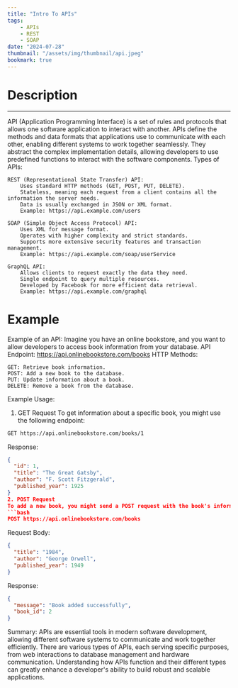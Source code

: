 ```yaml
---
title: "Intro To APIs"
tags:
    - APIs
    - REST
    - SOAP
date: "2024-07-28"
thumbnail: "/assets/img/thumbnail/api.jpeg"
bookmark: true
---
```

# Description
---
API (Application Programming Interface) is a set of rules and protocols that allows one software application to interact with another. APIs define the methods and data formats that applications use to communicate with each other, enabling different systems to work together seamlessly. They abstract the complex implementation details, allowing developers to use predefined functions to interact with the software components.
Types of APIs:

    REST (Representational State Transfer) API:
        Uses standard HTTP methods (GET, POST, PUT, DELETE).
        Stateless, meaning each request from a client contains all the information the server needs.
        Data is usually exchanged in JSON or XML format.
        Example: https://api.example.com/users

    SOAP (Simple Object Access Protocol) API:
        Uses XML for message format.
        Operates with higher complexity and strict standards.
        Supports more extensive security features and transaction management.
        Example: https://api.example.com/soap/userService

    GraphQL API:
        Allows clients to request exactly the data they need.
        Single endpoint to query multiple resources.
        Developed by Facebook for more efficient data retrieval.
        Example: https://api.example.com/graphql

# Example
Example of an API:
Imagine you have an online bookstore, and you want to allow developers to access book information from your database.
API Endpoint:
https://api.onlinebookstore.com/books
HTTP Methods:

    GET: Retrieve book information.
    POST: Add a new book to the database.
    PUT: Update information about a book.
    DELETE: Remove a book from the database.

Example Usage:

1. GET Request
To get information about a specific book, you might use the following endpoint:
```bash
GET https://api.onlinebookstore.com/books/1
```
Response:
```json
{
  "id": 1,
  "title": "The Great Gatsby",
  "author": "F. Scott Fitzgerald",
  "published_year": 1925
}
2. POST Request
To add a new book, you might send a POST request with the book's information:
```bash
POST https://api.onlinebookstore.com/books
```
Request Body:
```json
{
  "title": "1984",
  "author": "George Orwell",
  "published_year": 1949
}
```
Response:
```json
{
  "message": "Book added successfully",
  "book_id": 2
}
```
Summary:
APIs are essential tools in modern software development, allowing different software systems to communicate and work together efficiently. There are various types of APIs, each serving specific purposes, from web interactions to database management and hardware communication. Understanding how APIs function and their different types can greatly enhance a developer's ability to build robust and scalable applications.